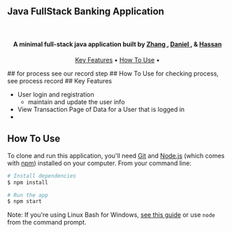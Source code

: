 ## Java FullStack Banking Application

  <br>
</h1>

<h4 align="center">A minimal full-stack java application built by 
<a href="http://electron.atom.io" target="_blank">Zhang
</a>,
<a href="http://electron.atom.io" target="_blank">Daniel
</a>, &
<a href="http://electron.atom.io" target="_blank">Hassan</h4>

<p align="center">
  <a href="#key-features">Key Features</a> •
  <a href="#how-to-use">How To Use</a> •
</p>
## for process
  see our record step
## How To Use
  for checking process, see process record
## Key Features

- User login and registration
  - maintain and update the user info
- View Transaction Page of Data for a User that is logged in
- 

## How To Use

To clone and run this application, you'll need [Git](https://git-scm.com) and [Node.js](https://nodejs.org/en/download/) (which comes with [npm](http://npmjs.com)) installed on your computer. From your command line:

```bash
# Install dependencies
$ npm install

# Run the app
$ npm start
```

Note: If you're using Linux Bash for Windows, [see this guide](https://www.howtogeek.com/261575/how-to-run-graphical-linux-desktop-applications-from-windows-10s-bash-shell/) or use `node` from the command prompt.
